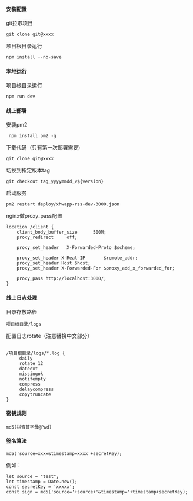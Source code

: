 #### 安装配置 

git拉取项目

```
git clone git@xxxx
```

项目根目录运行

```js
npm install --no-save
```


#### 本地运行

项目根目录运行

```js
npm run dev
```

#### 线上部署

安装pm2

```
 npm install pm2 -g
```

下载代码（只有第一次部署需要)

```
git clone git@xxxx
```

切换到指定版本tag

```
git checkout tag_yyyymmdd_v${version}
```

启动服务

```
pm2 restart deploy/xhwapp-rss-dev-3000.json
```

nginx做proxy_pass配置


```
location /client {
    client_body_buffer_size      500M;
    proxy_redirect     off;

    proxy_set_header   X-Forwarded-Proto $scheme;

    proxy_set_header X-Real-IP       $remote_addr;
    proxy_set_header Host $host;
    proxy_set_header X-Forwarded-For $proxy_add_x_forwarded_for;

    proxy_pass http://localhost:3000/;
}
```

#### 线上日志处理

目录存放路径

```
项目根目录/logs
```

配置日志rotate（注意替换中文部分）

```

/项目根目录/logs/*.log {
     daily
     rotate 12
     dateext
     missingok
     notifempty
     compress
     delaycompress
     copytruncate
}

```

#### 密钥规则 

```
md5(拼音首字母@Pwd)
```


#### 签名算法

```
md5('source=xxxx&timestamp=xxxx'+secretKey);
```

例如：

```
let source = "test";
let timestamp = Date.now();
const secretKey = 'xxxxx';
const sign = md5('source='+source+'&timestamp='+timestamp+secretKey);
```